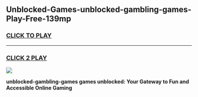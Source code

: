 
## Unblocked-Games-unblocked-gambling-games-Play-Free-139mp
<h3>
<a href="https://premium76.site?title=unblocked-gambling-games&ref=23A">CLICK TO PLAY</a></h3>
<hr>

<h3>
<a href="https://premium76.site?title=unblocked-gambling-games&ref=23A">CLICK 2 PLAY</a>
  
</h3>

<a href="https://premium76.site?title=unblocked-gambling-games&ref=23A"><img src="https://clearcache.store/games.png"></a>


**unblocked-gambling-games games unblocked: Your Gateway to Fun and Accessible Online Gaming**

